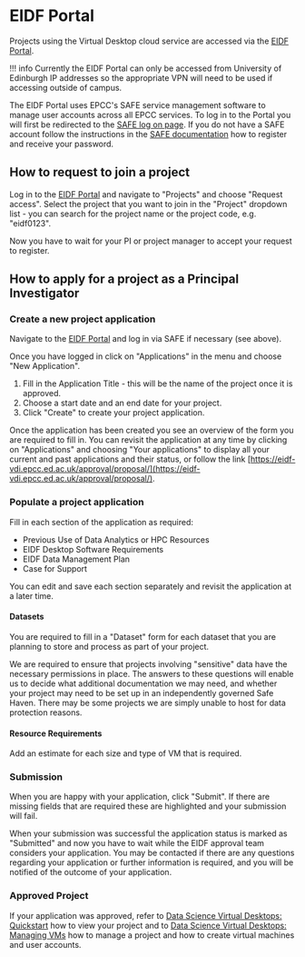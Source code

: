 # EIDF Portal

Projects using the Virtual Desktop cloud service are accessed via the
[EIDF Portal](https://eidf-vdi.epcc.ed.ac.uk/approval/).

!!! info
    Currently the EIDF Portal can only be accessed from University of Edinburgh IP addresses
    so the appropriate VPN will need to be used if accessing outside of campus.

The EIDF Portal uses EPCC's SAFE service management software to manage
user accounts across all EPCC services. To log in to the Portal you
will first be redirected to the [SAFE log on
page](https://safe.epcc.ed.ac.uk).  If you do not have a SAFE account
follow the instructions in the [SAFE
documentation](https://epcced.github.io/safe-docs/safe-for-users/) how
to register and receive your password.

## How to request to join a project

Log in to the [EIDF Portal](https://eidf-vdi.epcc.ed.ac.uk/approval/) and
navigate to "Projects" and choose "Request access".
Select the project that you want to join in the "Project" dropdown list -
you can search for the project name or the project code, e.g. "eidf0123".

Now you have to wait for your PI or project manager to accept your request to register.

## How to apply for a project as a Principal Investigator

### Create a new project application

Navigate to the [EIDF Portal](https://eidf-vdi.epcc.ed.ac.uk/approval/) and log
in via SAFE if necessary (see above).

Once you have logged in click on "Applications" in the menu and choose "New Application".

1. Fill in the Application Title - this will be the name of the project once it is approved.
1. Choose a start date and an end date for your project.
1. Click "Create" to create your project application.

Once the application has been created you see an overview of the form you are
required to fill in. You can revisit the application at any time by clicking on
"Applications" and choosing "Your applications" to display all your current and past
applications and their status, or follow the link
[https://eidf-vdi.epcc.ed.ac.uk/approval/proposal/](https://eidf-vdi.epcc.ed.ac.uk/approval/proposal/).

### Populate a project application

Fill in each section of the application as required:

* Previous Use of Data Analytics or HPC Resources
* EIDF Desktop Software Requirements
* EIDF Data Management Plan
* Case for Support

You can edit and save each section separately and revisit the application at a later time.

#### Datasets

You are required to fill in a "Dataset" form for each dataset that you are planning to store and process as part of your project.

We are required to ensure that projects involving "sensitive" data have the necessary permissions in place.
The answers to these questions will enable us to decide what additional documentation we may need, and whether your project may need to be set up in an independently governed Safe Haven.
There may be some projects we are simply unable to host for data protection reasons.

#### Resource Requirements

Add an estimate for each size and type of VM that is required.

### Submission

When you are happy with your application, click "Submit".
If there are missing fields that are required these are highlighted and your submission will fail.

When your submission was successful the application status is marked as "Submitted" and
now you have to wait while the EIDF approval team considers your application.
You may be contacted if there are any questions regarding your application or further
information is required,
and you will be notified of the outcome of your application.

### Approved Project

If your application was approved, refer to
[Data Science Virtual Desktops: Quickstart](../../services/virtualmachines/quickstart/)
how to view your project and to
[Data Science Virtual Desktops: Managing VMs](../../services/virtualmachines/docs/)
how to manage a project and how to create virtual machines and user accounts.
